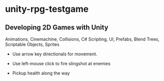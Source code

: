 # unity-rpg-testgame

## Developing 2D Games with Unity

Animations, Cinemachine, Collisions, C# Scripting, UI, Prefabs, Blend Trees, Scriptable Objects, Sprites

* Use arrow key directionals for movement. 

* Use left-mouse click to fire slingshot at enemies

* Pickup health along the way
